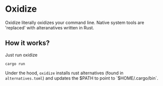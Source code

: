 # Oxidize

Oxidize literally oxidizes your command line. 
Native system tools are 'replaced' with alteranatives written in Rust.

## How it works?

Just run oxidize
```
cargo run
```

Under the hood, `oxidize` installs rust alternatives (found in `alternatives.toml`) and updates the $PATH to point to `$HOME/.cargo/bin`.

